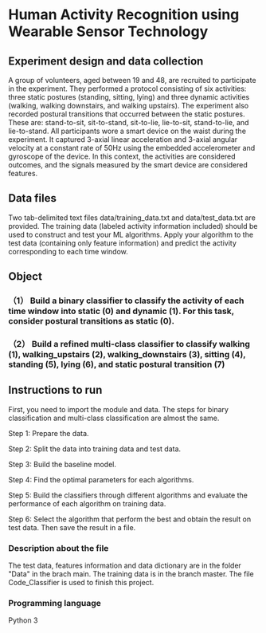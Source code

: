 # Human Activity Recognition using Wearable Sensor Technology
## Experiment design and data collection

A group of volunteers, aged between 19 and 48, are recruited to participate in the experiment. They performed a protocol consisting of six activities: three static postures (standing, sitting, lying) and three dynamic activities (walking, walking downstairs, and walking upstairs). The experiment also recorded postural transitions that occurred between the static postures. These are: stand-to-sit, sit-to-stand, sit-to-lie, lie-to-sit, stand-to-lie, and lie-to-stand. All participants wore a smart device on the waist during the experiment. It captured 3-axial linear acceleration and 3-axial angular velocity at a constant rate of 50Hz using the embedded accelerometer and gyroscope of the device. In this context, the activities are considered outcomes, and the signals measured by the smart device are considered features.

## Data files

Two tab-delimited text files data/training_data.txt and data/test_data.txt are provided. The training data (labeled activity information included) should be used to construct and test your ML algorithms. Apply your algorithm to the test data (containing only feature information) and predict the activity corresponding to each time window.

## Object

### （1） Build a binary classifier to classify the activity of each time window into static (0) and dynamic (1). For this task, consider postural transitions as static (0). 

### （2） Build a refined multi-class classifier to classify walking (1), walking_upstairs (2), walking_downstairs (3), sitting (4), standing (5), lying (6), and static postural transition (7)

## Instructions to run
 
First, you need to import the module and data. The steps for binary classification and multi-class classification are almost the same. 

Step 1: Prepare the data. 

Step 2: Split the data into training data and test data. 

Step 3: Build the baseline model.

Step 4: Find the optimal parameters for each algorithms.

Step 5: Build the classifiers through different algorithms and evaluate the performance of each algorithm on training data.

Step 6: Select the algorithm that perform the best and obtain the result on test data. Then save the result in a file.

### Description about the file
The test data, features information and data dictionary are in the folder "Data" in the brach main. The training data is in the branch master. The file Code_Classifier is used to finish this project.

### Programming language

Python 3

